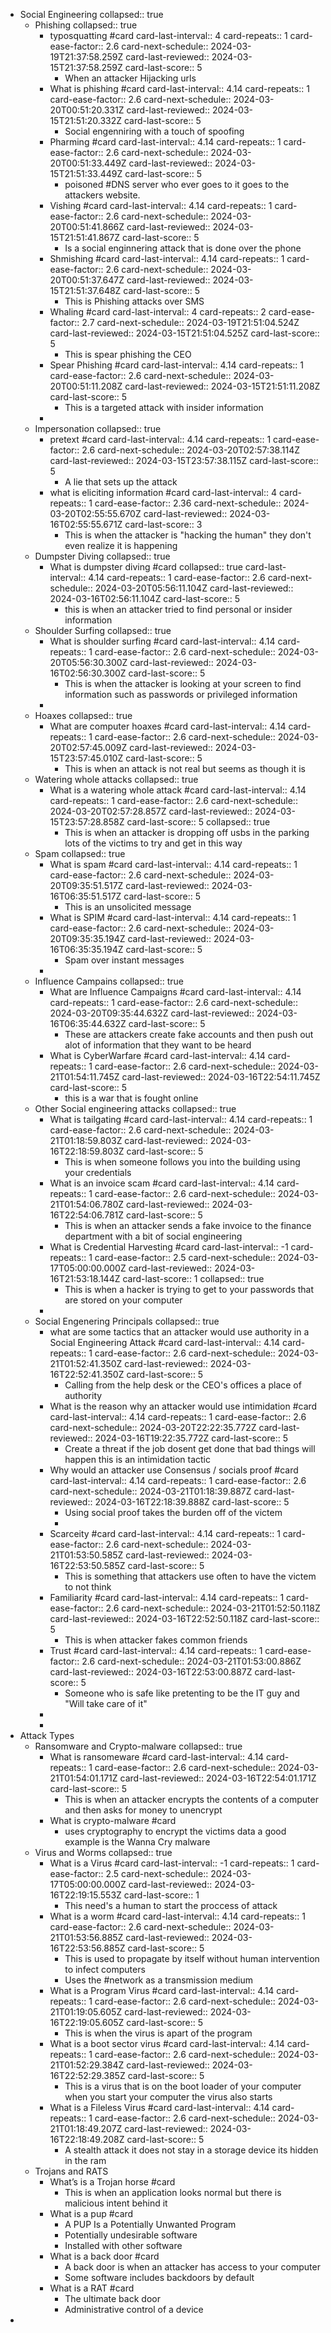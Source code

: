 - Social Engineering
  collapsed:: true
	- Phishing
	  collapsed:: true
		- typosquatting #card
		  card-last-interval:: 4
		  card-repeats:: 1
		  card-ease-factor:: 2.6
		  card-next-schedule:: 2024-03-19T21:37:58.259Z
		  card-last-reviewed:: 2024-03-15T21:37:58.259Z
		  card-last-score:: 5
			- When an attacker Hijacking urls
		- What is phishing #card
		  card-last-interval:: 4.14
		  card-repeats:: 1
		  card-ease-factor:: 2.6
		  card-next-schedule:: 2024-03-20T00:51:20.331Z
		  card-last-reviewed:: 2024-03-15T21:51:20.332Z
		  card-last-score:: 5
			- Social engenniring with a touch of spoofing
		- Pharming #card
		  card-last-interval:: 4.14
		  card-repeats:: 1
		  card-ease-factor:: 2.6
		  card-next-schedule:: 2024-03-20T00:51:33.449Z
		  card-last-reviewed:: 2024-03-15T21:51:33.449Z
		  card-last-score:: 5
			- poisoned #DNS server who ever goes to it goes to the attackers website.
		- Vishing #card
		  card-last-interval:: 4.14
		  card-repeats:: 1
		  card-ease-factor:: 2.6
		  card-next-schedule:: 2024-03-20T00:51:41.866Z
		  card-last-reviewed:: 2024-03-15T21:51:41.867Z
		  card-last-score:: 5
			- Is a social enginnering attack that is done over the phone
		- Shmishing #card
		  card-last-interval:: 4.14
		  card-repeats:: 1
		  card-ease-factor:: 2.6
		  card-next-schedule:: 2024-03-20T00:51:37.647Z
		  card-last-reviewed:: 2024-03-15T21:51:37.648Z
		  card-last-score:: 5
			- This is Phishing attacks over SMS
		- Whaling #card
		  card-last-interval:: 4
		  card-repeats:: 2
		  card-ease-factor:: 2.7
		  card-next-schedule:: 2024-03-19T21:51:04.524Z
		  card-last-reviewed:: 2024-03-15T21:51:04.525Z
		  card-last-score:: 5
			- This is spear phishing the CEO
		- Spear Phishing #card
		  card-last-interval:: 4.14
		  card-repeats:: 1
		  card-ease-factor:: 2.6
		  card-next-schedule:: 2024-03-20T00:51:11.208Z
		  card-last-reviewed:: 2024-03-15T21:51:11.208Z
		  card-last-score:: 5
			- This is a targeted attack with insider information
		-
	- Impersonation
	  collapsed:: true
		- pretext #card
		  card-last-interval:: 4.14
		  card-repeats:: 1
		  card-ease-factor:: 2.6
		  card-next-schedule:: 2024-03-20T02:57:38.114Z
		  card-last-reviewed:: 2024-03-15T23:57:38.115Z
		  card-last-score:: 5
			- A lie that sets up the attack
		- what is eliciting information #card
		  card-last-interval:: 4
		  card-repeats:: 1
		  card-ease-factor:: 2.36
		  card-next-schedule:: 2024-03-20T02:55:55.670Z
		  card-last-reviewed:: 2024-03-16T02:55:55.671Z
		  card-last-score:: 3
			- This is when the attacker is "hacking the human" they don't even realize it is happening
	- Dumpster Diving
	  collapsed:: true
		- What is dumpster diving #card
		  collapsed:: true
		  card-last-interval:: 4.14
		  card-repeats:: 1
		  card-ease-factor:: 2.6
		  card-next-schedule:: 2024-03-20T05:56:11.104Z
		  card-last-reviewed:: 2024-03-16T02:56:11.104Z
		  card-last-score:: 5
			- this is when an attacker tried to find personal or insider information
	- Shoulder Surfing
	  collapsed:: true
		- What is shoulder surfing #card
		  card-last-interval:: 4.14
		  card-repeats:: 1
		  card-ease-factor:: 2.6
		  card-next-schedule:: 2024-03-20T05:56:30.300Z
		  card-last-reviewed:: 2024-03-16T02:56:30.300Z
		  card-last-score:: 5
			- This is when the attacker is looking at your screen to find information such as passwords or privileged information
		-
	- Hoaxes
	  collapsed:: true
		- What are computer hoaxes #card
		  card-last-interval:: 4.14
		  card-repeats:: 1
		  card-ease-factor:: 2.6
		  card-next-schedule:: 2024-03-20T02:57:45.009Z
		  card-last-reviewed:: 2024-03-15T23:57:45.010Z
		  card-last-score:: 5
			- This is when an attack is not real but seems as though it is
	- Watering whole attacks
	  collapsed:: true
		- What is a watering whole attack #card
		  card-last-interval:: 4.14
		  card-repeats:: 1
		  card-ease-factor:: 2.6
		  card-next-schedule:: 2024-03-20T02:57:28.857Z
		  card-last-reviewed:: 2024-03-15T23:57:28.858Z
		  card-last-score:: 5
		  collapsed:: true
			- This is when an attacker is dropping off usbs in the parking lots of the victims to try and get in this way
	- Spam
	  collapsed:: true
		- What is spam #card
		  card-last-interval:: 4.14
		  card-repeats:: 1
		  card-ease-factor:: 2.6
		  card-next-schedule:: 2024-03-20T09:35:51.517Z
		  card-last-reviewed:: 2024-03-16T06:35:51.517Z
		  card-last-score:: 5
			- This is an unsolicited message
		- What is SPIM #card
		  card-last-interval:: 4.14
		  card-repeats:: 1
		  card-ease-factor:: 2.6
		  card-next-schedule:: 2024-03-20T09:35:35.194Z
		  card-last-reviewed:: 2024-03-16T06:35:35.194Z
		  card-last-score:: 5
			- Spam over instant messages
		-
	- Influence Campains
	  collapsed:: true
		- What are Influence Campaigns #card
		  card-last-interval:: 4.14
		  card-repeats:: 1
		  card-ease-factor:: 2.6
		  card-next-schedule:: 2024-03-20T09:35:44.632Z
		  card-last-reviewed:: 2024-03-16T06:35:44.632Z
		  card-last-score:: 5
			- These are attackers create fake accounts and then push out alot of information that they want to be heard
		- What is CyberWarfare #card
		  card-last-interval:: 4.14
		  card-repeats:: 1
		  card-ease-factor:: 2.6
		  card-next-schedule:: 2024-03-21T01:54:11.745Z
		  card-last-reviewed:: 2024-03-16T22:54:11.745Z
		  card-last-score:: 5
			- this is a war that is fought online
	- Other Social engineering attacks
	  collapsed:: true
		- What is tailgating #card
		  card-last-interval:: 4.14
		  card-repeats:: 1
		  card-ease-factor:: 2.6
		  card-next-schedule:: 2024-03-21T01:18:59.803Z
		  card-last-reviewed:: 2024-03-16T22:18:59.803Z
		  card-last-score:: 5
			- This is when someone follows you into the building using your credentials
		- What is an invoice scam #card
		  card-last-interval:: 4.14
		  card-repeats:: 1
		  card-ease-factor:: 2.6
		  card-next-schedule:: 2024-03-21T01:54:06.780Z
		  card-last-reviewed:: 2024-03-16T22:54:06.781Z
		  card-last-score:: 5
			- This is when an attacker sends a fake invoice to the finance department with a bit of social engineering
		- What is Credential Harvesting #card
		  card-last-interval:: -1
		  card-repeats:: 1
		  card-ease-factor:: 2.5
		  card-next-schedule:: 2024-03-17T05:00:00.000Z
		  card-last-reviewed:: 2024-03-16T21:53:18.144Z
		  card-last-score:: 1
		  collapsed:: true
			- This is when a hacker is trying to get to your passwords that are stored on your computer
		-
	- Social Engenering Principals
	  collapsed:: true
		- what are some tactics that an attacker would use authority in a Social Engineering Attack #card
		  card-last-interval:: 4.14
		  card-repeats:: 1
		  card-ease-factor:: 2.6
		  card-next-schedule:: 2024-03-21T01:52:41.350Z
		  card-last-reviewed:: 2024-03-16T22:52:41.350Z
		  card-last-score:: 5
			- Calling from the help desk or the CEO's offices a place of authority
		- What is the reason why an attacker would use intimidation #card
		  card-last-interval:: 4.14
		  card-repeats:: 1
		  card-ease-factor:: 2.6
		  card-next-schedule:: 2024-03-20T22:22:35.772Z
		  card-last-reviewed:: 2024-03-16T19:22:35.772Z
		  card-last-score:: 5
			- Create a threat if the job dosent get done that bad things will happen this is an intimidation tactic
		- Why would an attacker use Consensus / socials proof #card
		  card-last-interval:: 4.14
		  card-repeats:: 1
		  card-ease-factor:: 2.6
		  card-next-schedule:: 2024-03-21T01:18:39.887Z
		  card-last-reviewed:: 2024-03-16T22:18:39.888Z
		  card-last-score:: 5
			- Using social proof takes the burden off of the victem
			-
		- Scarceity #card
		  card-last-interval:: 4.14
		  card-repeats:: 1
		  card-ease-factor:: 2.6
		  card-next-schedule:: 2024-03-21T01:53:50.585Z
		  card-last-reviewed:: 2024-03-16T22:53:50.585Z
		  card-last-score:: 5
			- This is something that attackers use often to have the victem to not think
		- Familiarity #card
		  card-last-interval:: 4.14
		  card-repeats:: 1
		  card-ease-factor:: 2.6
		  card-next-schedule:: 2024-03-21T01:52:50.118Z
		  card-last-reviewed:: 2024-03-16T22:52:50.118Z
		  card-last-score:: 5
			- This is when attacker fakes common friends
		- Trust #card
		  card-last-interval:: 4.14
		  card-repeats:: 1
		  card-ease-factor:: 2.6
		  card-next-schedule:: 2024-03-21T01:53:00.886Z
		  card-last-reviewed:: 2024-03-16T22:53:00.887Z
		  card-last-score:: 5
			- Someone who is safe like pretenting to be the IT guy and "Will take care of it"
		-
		-
- Attack Types
	- Ransomware and Crypto-malware
	  collapsed:: true
		- What is ransomeware #card
		  card-last-interval:: 4.14
		  card-repeats:: 1
		  card-ease-factor:: 2.6
		  card-next-schedule:: 2024-03-21T01:54:01.171Z
		  card-last-reviewed:: 2024-03-16T22:54:01.171Z
		  card-last-score:: 5
			- This is when an attacker encrypts the contents of a computer and then asks for money to unencrypt
		- What is crypto-malware #card
			- uses cryptography to encrypt the victims data a good example is the Wanna Cry malware
	- Virus and Worms
	  collapsed:: true
		- What is a Virus #card
		  card-last-interval:: -1
		  card-repeats:: 1
		  card-ease-factor:: 2.5
		  card-next-schedule:: 2024-03-17T05:00:00.000Z
		  card-last-reviewed:: 2024-03-16T22:19:15.553Z
		  card-last-score:: 1
			- This need's a human to start the proccess of attack
		- What is a worm #card
		  card-last-interval:: 4.14
		  card-repeats:: 1
		  card-ease-factor:: 2.6
		  card-next-schedule:: 2024-03-21T01:53:56.885Z
		  card-last-reviewed:: 2024-03-16T22:53:56.885Z
		  card-last-score:: 5
			- This is used to propagate by itself without human intervention to infect computers
			- Uses the #network as a transmission medium
		- What is a Program Virus #card
		  card-last-interval:: 4.14
		  card-repeats:: 1
		  card-ease-factor:: 2.6
		  card-next-schedule:: 2024-03-21T01:19:05.605Z
		  card-last-reviewed:: 2024-03-16T22:19:05.605Z
		  card-last-score:: 5
			- This is when the virus is apart of the program
		- What is a boot sector virus #card
		  card-last-interval:: 4.14
		  card-repeats:: 1
		  card-ease-factor:: 2.6
		  card-next-schedule:: 2024-03-21T01:52:29.384Z
		  card-last-reviewed:: 2024-03-16T22:52:29.385Z
		  card-last-score:: 5
			- This is a virus that is on the boot loader of your computer when you start your computer the virus also starts
		- What is a Fileless Virus #card
		  card-last-interval:: 4.14
		  card-repeats:: 1
		  card-ease-factor:: 2.6
		  card-next-schedule:: 2024-03-21T01:18:49.207Z
		  card-last-reviewed:: 2024-03-16T22:18:49.208Z
		  card-last-score:: 5
			- A stealth attack it does not stay in a storage device its hidden in the ram
	- Trojans and RATS
		- What’s is a Trojan horse #card
			- This is when an application looks normal but there is malicious intent behind it
		- What is a pup #card
			- A PUP Is a Potentially Unwanted Program
			- Potentially undesirable software
			- Installed with other software
		- What is a back door #card
			- A back door is when an attacker has access to your computer
			- Some software includes backdoors by default
		- What is a RAT #card
			- The ultimate back door
			- Administrative control of a device
-